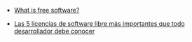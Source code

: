 * [What is free software?](https://www.gnu.org/philosophy/free-sw.en.html)

* [Las 5 licencias de software libre más importantes que todo desarrollador debe conocer](https://bbvaopen4u.com/es/actualidad/las-5-licencias-de-software-libre-mas-importantes-que-todo-desarrollador-debe-conocer)
